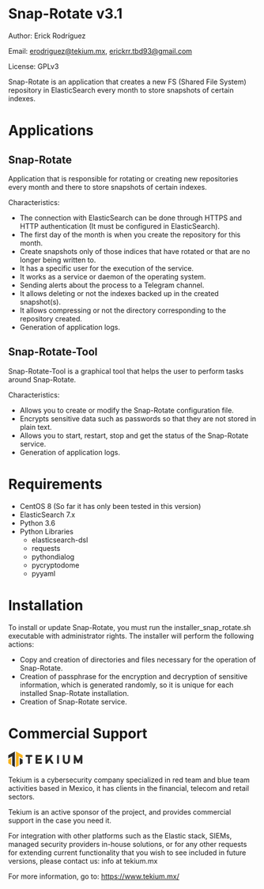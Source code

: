 # Snap-Rotate v3.1

Author: Erick Rodríguez 

Email: erodriguez@tekium.mx, erickrr.tbd93@gmail.com

License: GPLv3

Snap-Rotate is an application that creates a new FS (Shared File System) repository in ElasticSearch every month to store snapshots of certain indexes.

# Applications
## Snap-Rotate
Application that is responsible for rotating or creating new repositories every month and there to store snapshots of certain indexes.

Characteristics:
- The connection with ElasticSearch can be done through HTTPS and HTTP authentication (It must be configured in ElasticSearch).
- The first day of the month is when you create the repository for this month.
- Create snapshots only of those indices that have rotated or that are no longer being written to.
- It has a specific user for the execution of the service.
- It works as a service or daemon of the operating system.
- Sending alerts about the process to a Telegram channel.
- It allows deleting or not the indexes backed up in the created snapshot(s).
- It allows compressing or not the directory corresponding to the repository created.
- Generation of application logs.

## Snap-Rotate-Tool
Snap-Rotate-Tool is a graphical tool that helps the user to perform tasks around Snap-Rotate.

Characteristics:
- Allows you to create or modify the Snap-Rotate configuration file.
- Encrypts sensitive data such as passwords so that they are not stored in plain text.
- Allows you to start, restart, stop and get the status of the Snap-Rotate service.
- Generation of application logs.

# Requirements
- CentOS 8 (So far it has only been tested in this version)
- ElasticSearch 7.x 
- Python 3.6
- Python Libraries
  - elasticsearch-dsl
  - requests
  - pythondialog
  - pycryptodome
  - pyyaml

# Installation
To install or update Snap-Rotate, you must run the installer_snap_rotate.sh executable with administrator rights. The installer will perform the following actions:
- Copy and creation of directories and files necessary for the operation of Snap-Rotate.
- Creation of passphrase for the encryption and decryption of sensitive information, which is generated randomly, so it is unique for each installed Snap-Rotate installation.
- Creation of Snap-Rotate service.

# Commercial Support
![Tekium](https://github.com/unmanarc/uAuditAnalyzer2/blob/master/art/tekium_slogo.jpeg)

Tekium is a cybersecurity company specialized in red team and blue team activities based in Mexico, it has clients in the financial, telecom and retail sectors.

Tekium is an active sponsor of the project, and provides commercial support in the case you need it.

For integration with other platforms such as the Elastic stack, SIEMs, managed security providers in-house solutions, or for any other requests for extending current functionality that you wish to see included in future versions, please contact us: info at tekium.mx

For more information, go to: https://www.tekium.mx/
